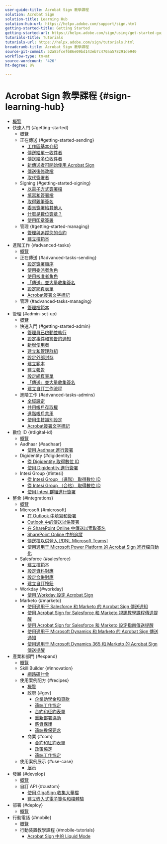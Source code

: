 ```yaml
---
user-guide-title: Acrobat Sign 教學課程
solution: Acrobat Sign
solution-title: Learning Hub
solution-hub-url: https://helpx.adobe.com/support/sign.html
getting-started-title: Getting Started
getting-started-url: https://helpx.adobe.com/sign/using/get-started-guide.html
tutorials-title: Tutorials
tutorials-url: https://helpx.adobe.com/sign/tutorials.html
breadcrumb-title: Acrobat Sign 教學課程
source-git-commit: 52a85fcef686e09bd143eb7c470aa578291de940
workflow-type: tm+mt
source-wordcount: '426'
ht-degree: 8%

---
```



# Acrobat Sign 教學課程 {#sign-learning-hub}

+ [概覽](overview.md)
+ 快速入門 {#getting-started}
   + [概覽](sign-beginner-tutorials/beginner-users-overview.md)
   + 正在傳送 {#getting-started-sending}
      + [工作區基本介紹](sign-beginner-tutorials/quick-tour.md)
      + [傳送給單一收件者](sign-beginner-tutorials/send-to-single-recipient.md)
      + [傳送給多位收件者](sign-beginner-tutorials/send-to-multiple-recipients.md)
      + [新傳送者可開始使用 Acrobat Sign](sign-beginner-tutorials/new-sender.md)
      + [傳送後修改檔](sign-beginner-tutorials/modify-in-flight.md)
      + [取代簽署者](sign-beginner-tutorials/replace-signer.md)
   + Signing {#getting-started-signing}
      + [以電子方式簽署檔](sign-beginner-tutorials/electronically-sign-a-document.md)
      + [填寫和簽署檔](sign-beginner-tutorials/fill-and-sign.md)
      + [取得親筆簽名](sign-beginner-tutorials/sign-in-person.md)
      + [委派簽署給其他人](sign-beginner-tutorials/delegate-signing.md)
      + [什麼是數位簽章？](sign-beginner-tutorials/sign-with-a-digital-signature.md)
      + [使用印章簽署](sign-beginner-tutorials/sign-with-a-stamp.md)
   + 管理 {#getting-started-managing}
      + [管理與追蹤您的合約](sign-beginner-tutorials/manage-and-track.md)
      + [建立檔範本](https://experienceleague.adobe.com/docs/document-cloud-learn/sign-learning-hub/admin-set-up/getting-started-admin/create-a-template.html)
+ 進階工作 {#advanced-tasks}
   + [概覽](sign-advanced-users/advanced-users-overview.md)
   + 正在傳送 {#advanced-tasks-sending}
      + [設定簽署順序](sign-advanced-users/setting-up-routing.md)
      + [使用委派者角色](sign-advanced-users/delegate-signature.md)
      + [使用核准者角色](sign-advanced-users/add-an-approver.md)
      + [「傳送」並大量收集簽名](https://experienceleague.adobe.com/docs/document-cloud-learn/sign-learning-hub/admin-set-up/getting-started-admin/megasign.html)
      + [設定網頁表單](https://experienceleague.adobe.com/docs/document-cloud-learn/sign-learning-hub/admin-set-up/getting-started-admin/webform.html)
      + [Acrobat簽署文字標記](https://experienceleague.adobe.com/docs/document-cloud-learn/sign-learning-hub/admin-set-up/advanced-tasks-admins/adobe-sign-text-tagging.html)
   + 管理 {#advanced-tasks-managing}
      + [管理檔範本](sign-advanced-users/edit-a-template.md)
+ 管理 {#admin-set-up}
   + [概覽](admin/intro-admin-overview.md)
   + 快速入門 {#getting-started-admin}
      + [管理員已啟動並執行](admin/up-and-running-admin.md)
      + [設定事件和警告的通知](admin/set-up-shared-events-and-alert.md)
      + [新增使用者](admin/add-users-to-your-account.md)
      + [建立和管理群組](admin/create-and-manage-groups.md)
      + [設定外部封存](admin/set-up-your-external-archive.md)
      + [建立範本](sign-advanced-users/create-a-template.md)
      + [建立報告](admin/create-a-report.md)
      + [設定網頁表單](sign-advanced-users/webform.md)
      + [「傳送」並大量收集簽名](sign-advanced-users/megasign.md)
      + [建立自訂工作流程](admin/building-a-custom-workflow.md)
   + 進階工作 {#advanced-tasks-admins}
      + [全域設定](admin/learn-about-global-settings.md)
      + [共用帳戶存取權](admin/share-account-access.md)
      + [進階帳戶共用](admin/advanced-account-sharing.md)
      + [使用生技識別設定](admin/use-bio-pharma-settings.md)
      + [Acrobat簽署文字標記](sign-advanced-users/adobe-sign-text-tagging.md)
+ 數位 ID {#digital-id}
   + [概覽](digitalid/digitalid-overview.md)
   + Aadhaar {#aadhaar}
      + [使用 Aadhaar 進行簽署](digitalid/aadhaar-sign.md)
   + Digidentity {#digidentity}
      + [從 Digidentity 取得數位 ID](digitalid/digidentity-reg.md)
      + [使用 Digidentity 進行簽署](digitalid/digidentity-sign.md)
   + Intesi Group {#intesi}
      + [從 Intesi Group （進階） 取得數位 ID](digitalid/intesi-advanced.md)
      + [從 Intesi Group （合格） 取得數位 ID](digitalid/intesi-qualified.md)
      + [使用 Intesi 群組進行簽署](digitalid/intesi-sign.md)
+ 整合 {#integrations}
   + [概覽](integrations/integrations-overview.md)
   + Microsoft {#microsoft}
      + [在 Outlook 中填寫和簽署](integrations/fill-and-sign-doc-microsoft-outlook.md)
      + [Outlook 中的傳送以供簽署](integrations/send-for-signature-with-outlook.md)
      + [在 SharePoint Online 中傳送以索取簽名](integrations/send-for-signature-with-sharepoint-online.md)
      + [SharePoint Online 中的追蹤](integrations/track-an-agreement-with-sharepoint-online.md)
      + [傳送檔以供登入 [!DNL Microsoft Teams]](integrations/adobe-sign-teams-mortgage.md)
      + [使用適用于 Microsoft Power Platform 的 Acrobat Sign 進行檔自動化](integrations/documentautomation.md)
   + Salesforce {#salesforce}
      + [建立檔範本](integrations/create-an-agreement-template.md)
      + [設定資料對應](integrations/set-up-data-mapping.md)
      + [設定合併對應](integrations/set-up-merging-map.md)
      + [建立自訂按鈕](integrations/create-a-custom-button.md)
   + Workday {#workday}
      + [使用 Workday 設定 Acrobat Sign](integrations/workday.md)
   + Marketo {#marketo}
      + [使用適用于 Salesforce 和 Marketo 的 Acrobat Sign 傳送通知](integrations/marketo-salesforce-sms.md)
      + [使用 Acrobat Sign for Salesforce 和 Marketo 視訊教學課程傳送提醒](integrations/marketo-salesforce-reminder-video.md)
      + [使用 Acrobat Sign for Salesforce 和 Marketo 設定指南傳送提醒](integrations/marketo-salesforce-reminder.md)
      + [使用適用于 Microsoft Dynamics 和 Marketo 的 Acrobat Sign 傳送通知](integrations/marketo-dynamics-sms.md)
      + [使用適用于 Microsoft Dynamics 365 和 Marketo 的 Acrobat Sign 傳送提醒](integrations/marketo-dynamics-reminder.md)
+ 產業和部門 {#expand}
   + [概覽](sign-usecase/expand-inspire-overview.md)
   + Skill Builder {#innovation}
      + [網路研討會](sign-usecase/innovation-series.md)
   + 使用案例配方 {#recipes}
      + [概覽](sign-usecase/recipes.md)
      + 政府 {#gov}
         + [企業助學金和貸款](sign-usecase/usecasegovgrants.md)
         + [遠端工作協定](sign-usecase/usecasegovtelework.md)
         + [合約和征約表單](sign-usecase/usecasegovcontracts.md)
         + [重新部署協助](sign-usecase/usecasegovreemployment.md)
         + [薪資保護](sign-usecase/usecasegovpaycheck.md)
         + [遠端擔保要求](sign-usecase/usecasegovremote.md)
      + 商業 {#com}
         + [合約和征約表單](sign-usecase/usecasecomcontracts.md)
         + [政策協定](sign-usecase/usecasecompolicy.md)
         + [遠端工作協定](sign-usecase/usecasecomtelework.md)
   + 使用案例展示 {#use-case}
      + [展示](sign-usecase/use-case-showcase.md)
+ 發展 {#develop}
   + [概覽](develop/develop-overview.md)
   + 自訂 API {#custom}
      + [使用 GigaSign 收集大量檔](develop/gigasign.md)
      + [建立嵌入式電子簽名和檔體驗](develop/embeddedesignature.md)
+ 部署 {#deploy}
   + [概覽](deploy-overview.md)
+ 行動電話 {#mobile}
   + [概覽](mobile/mobile-overview.md)
   + 行動裝置教學課程 {#mobile-tutorials}
      + [Acrobat Sign 中的 Liquid Mode](mobile/liquidmode.md)
